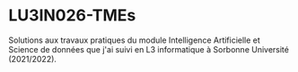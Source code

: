 # LU3IN026-TMEs
Solutions aux travaux pratiques du module Intelligence Artificielle et Science de données que j'ai suivi en L3 informatique à Sorbonne Université (2021/2022).
